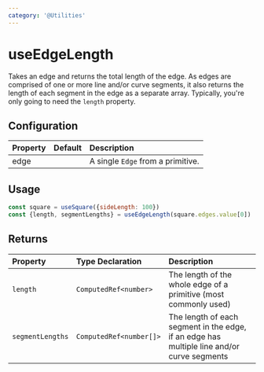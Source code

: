 ```yaml
---
category: '@Utilities'
---
```


# useEdgeLength

Takes an edge and returns the total length of the edge. As edges are comprised of one or more line and/or curve
segments, it also returns the length of each segment in the edge as a separate array. Typically, you're only going to
need the `length` property.

## Configuration

| Property | Default | Description                       |
|:---------|:--------|:----------------------------------|
| edge     |         | A single `Edge` from a primitive. |

## Usage

```js
const square = useSquare({sideLength: 100})
const {length, segmentLengths} = useEdgeLength(square.edges.value[0])
```

## Returns

| Property         | Type Declaration        | Description                                                                                |
|:-----------------|:------------------------|:-------------------------------------------------------------------------------------------|
| `length`         | `ComputedRef<number>`   | The length of the whole edge of a primitive (most commonly used)                           |
| `segmentLengths` | `ComputedRef<number[]>` | The length of each segment in the edge, if an edge has multiple line and/or curve segments |

